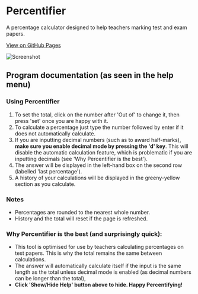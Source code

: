 # Percentifier
A percentage calculator designed to help teachers marking test and exam papers.

[View on GitHub Pages](https://llamax1.github.io/Percentifier)

![Screenshot](https://i.imgur.com/Xgt2K86.png)


## Program documentation (as seen in the help menu)
### Using Percentifier

1.  To set the total, click on the number after 'Out of' to change it,
    then press 'set' once you are happy with it.
2.  To calculate a percentage just type the number followed by enter if
    it does not automatically calculate.
3.  If you are inputting decimal numbers (such as to award half-marks),
    **make sure you enable decimal mode by pressing the 'd' key**. This
    will disable the automatic calculation feature, which is problematic
    if you are inputting decimals (see 'Why Percentifier is the best').
4.  The answer will be displayed in the left-hand box on the second row
    (labelled 'last percentage').
5.  A history of your calculations will be displayed in the
    greeny-yellow section as you calculate.

### Notes

  - Percentages are rounded to the nearest whole number.
  - History and the total will reset if the page is refreshed.

### Why Percentifier is the best (and surprisingly quick):

  - This tool is optimised for use by teachers calculating percentages
    on test papers. This is why the total remains the same between
    calculations.
  - The answer will automatically calculate itself if the input is the
    same length as the total unless decimal mode is enabled (as decimal
    numbers can be longer than the total),
  - **Click 'Show/Hide Help' button above to hide. Happy
    Percentifying\!**
